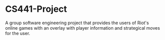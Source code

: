 # CS441-Project
A group software engineering project that provides the users of Riot's online games with an overlay with player information and strategical moves for the user.
